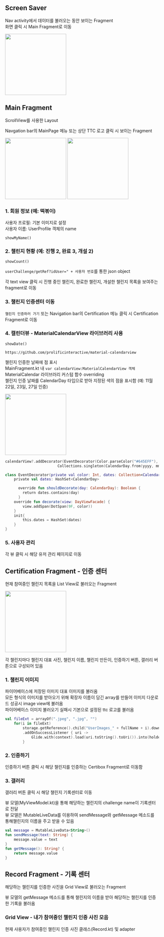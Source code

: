 ## Screen Saver

Nav activity에서 데이터를 불러오는 동안 보이는 Fragment\
화면 클릭 시 Main Fragment로 이동

<img src="https://user-images.githubusercontent.com/84698896/205427299-8506577b-ea67-4f45-9124-51542d80e701.png" width="200"/>

## Main Fragment

ScrollView를 사용한 Layout

Navgation bar의 MainPage 메뉴 또는 상단 TTC 로고 클릭 시 보이는 Fragment

<img src="https://user-images.githubusercontent.com/84698896/205427501-244e8017-3806-4081-ab21-7b8889f7e187.png" width="200">
<img src="https://user-images.githubusercontent.com/84698896/205428115-f9bf7b13-f1d2-487a-afce-08c62c81f25b.png" width="200">

### 1. 회원 정보 (예: 떡볶이)

사용자 프로필: 기본 이미지로 설정\
사용자 이름: UserProfile 객체의 name

    showMyName()


### 2. 챌린지 현황 (예: 진행 2, 완료 3, 개설 2)

    showCount()

`userChallenge/getRef?idUser=" + 사용자 번호`를 통한 json object

각 text view 클릭 시 진행 중인 챌린지, 완료한 챌린지, 개설한 챌린지 목록을 보여주는 fragment로 이동

### 3. 챌린지 인증센터 이동

`챌린지 인증하러 가기` 또는 Navigation bar의 Certification 메뉴 클릭 시 Certification Fragment로 이동

### 4. 캘린더뷰 - MaterialCalendarView 라이브러리 사용

    showDate()
    
`https://github.com/prolificinteractive/material-calendarview`

챌린지 인증한 날짜에 점 표시\
MainFragment.kt 내 `var calendarView:MaterialCalendarView 객체`
MaterialCalendar 라이브러리 커스텀 함수 overriding\
챌린지 인증 날짜를 CalendarDay 타입으로 받아 지정된 색의 점을 표시함 (예: 11월 22일, 23일, 27일 인증)

<img src="https://user-images.githubusercontent.com/84698896/205427917-87a81865-12cf-421e-b8c0-01884a193506.png" width="200">

```kotlin
calendarView?.addDecorator(EventDecorator(Color.parseColor("#645EFF"), 
                        Collections.singleton(CalendarDay.from(yyyy, mm-1, dd))))
```

```kotlin
class EventDecorator(private val color: Int, dates: Collection<CalendarDay>?) : DayViewDecorator { 
    private val dates: HashSet<CalendarDay> 

      override fun shouldDecorate(day: CalendarDay): Boolean { 
        return dates.contains(day) 
      } 
    override fun decorate(view: DayViewFacade) { 
        view.addSpan(DotSpan(9F, color)) 
    } 
    init{ 
        this.dates = HashSet(dates) 
    } 
}
```

### 5. 사용자 관리

각 뷰 클릭 시 해당 유저 관리 페이지로 이동


## Certification Fragment - 인증 센터

현재 참여중인 챌린지 목록을 List View로 불러오는 Fragment

<img src="https://user-images.githubusercontent.com/84698896/205429002-9a25258b-e2a9-4a84-b2be-71c22059472c.png" width="200">

각 챌린지마다 챌린지 대표 사진, 챌린지 이름, 챌린지 만든이, 인증하기 버튼, 갤러리 버튼으로 구성되어 있음

### 1. 챌린지 이미지

파이어베이스에 저장된 이미지 대표 이미지를 불러옴\
모든 형식의 이미지를 받아오기 위해 확장자 이름이 담긴 array를 만들어 이미지 다운로드 성공시 image view에 불러옴\
파이어베이스 이미지 불러오기 실패시 기본으로 설정된 ttc 로고를 불러옴
```kotlin
val fileExt = arrayOf(".jpeg", ".jpg", "")
    for(i in fileExt)
        storage.getReference().child("UserImages_" + fullName + i).downloadUrl
        .addOnSuccessListener { uri ->
            Glide.with(context).load(uri.toString().toUri()).into(holder.ch_image!!)
        }
```

### 2. 인증하기

인증하기 버튼 클릭 시 해당 챌린지를 인증하는 Certibox Fragment로 이동함

### 3. 갤러리

갤러리 버튼 클릭 시 해당 챌린지 기록센터로 이동

뷰 모델(MyViewModel.kt)을 통해 해당하는 챌린지의 challenge name이 기록센터로 전달\
뷰 모델은 MutableLiveData를 이용하여 sendMessage와 getMessage 메소드를 통해챌린지의 이름을 주고 받을 수 있음

```kotlin
val message = MutableLiveData<String>()
fun sendMessage(text: String) {
    message.value = text
}
fun getMessage(): String? {
    return message.value
}
```

## Record Fragment - 기록 센터

해당하는 챌린지를 인증한 사진을 Grid View로 불러오는 Fragment

뷰 모델의 getMessage 메소드를 통해 챌린지의 이름을 받아 해당하는 챌린지를 인증한 기록을 불러옴

### Grid View - 내가 참여중인 챌린지 인증 사진 모음

현재 사용자가 참여중인 챌린지 인증 사진 클래스(Record.kt) 및 adapter
